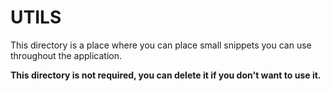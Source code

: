 # UTILS

This directory is a place where you can place small snippets you can use throughout the application.

**This directory is not required, you can delete it if you don't want to use it.**


